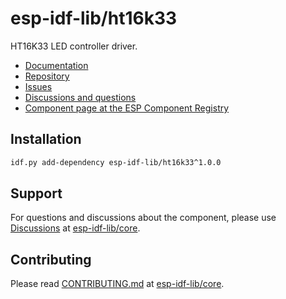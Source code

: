 # esp-idf-lib/ht16k33

HT16K33 LED controller driver.

* [Documentation](https://esp-idf-lib.github.io/ht16k33/)
* [Repository](https://github.com/esp-idf-lib/ht16k33)
* [Issues](https://github.com/esp-idf-lib/ht16k33/issues)
* [Discussions and questions](https://github.com/esp-idf-lib/core/discussions)
* [Component page at the ESP Component Registry](https://components.espressif.com/components/esp-idf-lib/ht16k33)

## Installation

```sh
idf.py add-dependency esp-idf-lib/ht16k33^1.0.0
```

## Support

For questions and discussions about the component, please use
[Discussions](https://github.com/esp-idf-lib/core/discussions)
at [esp-idf-lib/core](https://github.com/esp-idf-lib/core).

## Contributing

Please read [CONTRIBUTING.md](https://github.com/esp-idf-lib/core/blob/main/CONTRIBUTING.md)
at [esp-idf-lib/core](https://github.com/esp-idf-lib/core).

